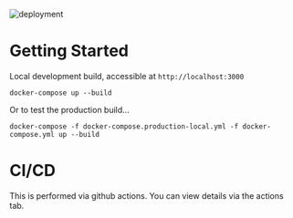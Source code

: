 ![deployment](https://github.com/tomfordweb/devonwick-clp/actions/workflows/build-and-deploy.yml/badge.svg)

# Getting Started

Local development build, accessible at `http://localhost:3000`

```
docker-compose up --build
```

Or to test the production build...

```
docker-compose -f docker-compose.production-local.yml -f docker-compose.yml up --build
```

# CI/CD

This is performed via github actions. You can view details via the actions tab.
